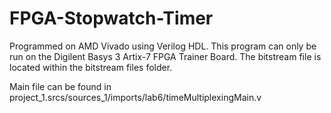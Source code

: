 # FPGA-Stopwatch-Timer
Programmed on AMD Vivado using Verilog HDL. 
This program can only be run on the Digilent Basys 3 Artix-7 FPGA Trainer Board. 
The bitstream file is located within the bitstream files folder. 

Main file can be found in project_1.srcs/sources_1/imports/lab6/timeMultiplexingMain.v
